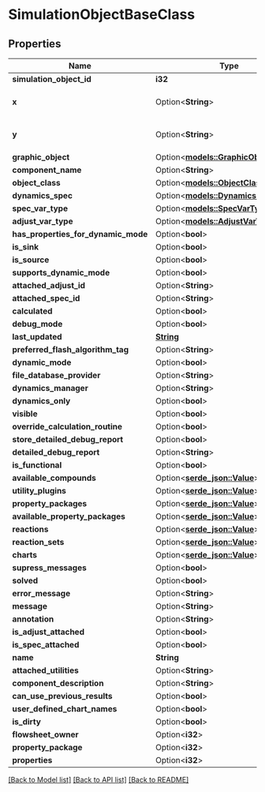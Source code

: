 # SimulationObjectBaseClass

## Properties

Name | Type | Description | Notes
------------ | ------------- | ------------- | -------------
**simulation_object_id** | **i32** |  | [readonly]
**x** | Option<**String**> |  | [optional][default to 0.00000]
**y** | Option<**String**> |  | [optional][default to 0.00000]
**graphic_object** | Option<[**models::GraphicObject**](GraphicObject.md)> |  | [optional]
**component_name** | Option<**String**> |  | [optional]
**object_class** | Option<[**models::ObjectClassEnum**](ObjectClassEnum.md)> |  | [optional]
**dynamics_spec** | Option<[**models::DynamicsSpecEnum**](DynamicsSpecEnum.md)> |  | [optional]
**spec_var_type** | Option<[**models::SpecVarTypeEnum**](SpecVarTypeEnum.md)> |  | [optional]
**adjust_var_type** | Option<[**models::AdjustVarTypeEnum**](AdjustVarTypeEnum.md)> |  | [optional]
**has_properties_for_dynamic_mode** | Option<**bool**> |  | [optional]
**is_sink** | Option<**bool**> |  | [optional]
**is_source** | Option<**bool**> |  | [optional]
**supports_dynamic_mode** | Option<**bool**> |  | [optional]
**attached_adjust_id** | Option<**String**> |  | [optional]
**attached_spec_id** | Option<**String**> |  | [optional]
**calculated** | Option<**bool**> |  | [optional]
**debug_mode** | Option<**bool**> |  | [optional]
**last_updated** | [**String**](string.md) |  | [readonly]
**preferred_flash_algorithm_tag** | Option<**String**> |  | [optional]
**dynamic_mode** | Option<**bool**> |  | [optional]
**file_database_provider** | Option<**String**> |  | [optional]
**dynamics_manager** | Option<**String**> |  | [optional]
**dynamics_only** | Option<**bool**> |  | [optional]
**visible** | Option<**bool**> |  | [optional]
**override_calculation_routine** | Option<**bool**> |  | [optional]
**store_detailed_debug_report** | Option<**bool**> |  | [optional]
**detailed_debug_report** | Option<**String**> |  | [optional]
**is_functional** | Option<**bool**> |  | [optional]
**available_compounds** | Option<[**serde_json::Value**](.md)> |  | [optional]
**utility_plugins** | Option<[**serde_json::Value**](.md)> |  | [optional]
**property_packages** | Option<[**serde_json::Value**](.md)> |  | [optional]
**available_property_packages** | Option<[**serde_json::Value**](.md)> |  | [optional]
**reactions** | Option<[**serde_json::Value**](.md)> |  | [optional]
**reaction_sets** | Option<[**serde_json::Value**](.md)> |  | [optional]
**charts** | Option<[**serde_json::Value**](.md)> |  | [optional]
**supress_messages** | Option<**bool**> |  | [optional]
**solved** | Option<**bool**> |  | [optional]
**error_message** | Option<**String**> |  | [optional]
**message** | Option<**String**> |  | [optional]
**annotation** | Option<**String**> |  | [optional]
**is_adjust_attached** | Option<**bool**> |  | [optional]
**is_spec_attached** | Option<**bool**> |  | [optional]
**name** | **String** |  | [readonly]
**attached_utilities** | Option<**String**> |  | [optional]
**component_description** | Option<**String**> |  | [optional]
**can_use_previous_results** | Option<**bool**> |  | [optional]
**user_defined_chart_names** | Option<**bool**> |  | [optional]
**is_dirty** | Option<**bool**> |  | [optional]
**flowsheet_owner** | Option<**i32**> |  | [optional]
**property_package** | Option<**i32**> |  | [optional]
**properties** | Option<**i32**> |  | [optional]

[[Back to Model list]](../README.md#documentation-for-models) [[Back to API list]](../README.md#documentation-for-api-endpoints) [[Back to README]](../README.md)


